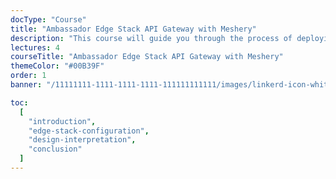 ```yaml
---
docType: "Course"
title: "Ambassador Edge Stack API Gateway with Meshery"
description: "This course will guide you through the process of deploying and visualizing Edge Stack components with Meshery. You will learn how to install and configure the Ambassador API Gateway and explore its integration with Meshery. Additionally, you will gain hands-on experience with two popular service meshes, Istio and Linkerd. By the end of this course, you will have a solid understanding of Edge Stack deployment and be able to leverage Meshery for managing your API gateway and service mesh configurations."
lectures: 4
courseTitle: "Ambassador Edge Stack API Gateway with Meshery"
themeColor: "#00B39F"
order: 1
banner: "/11111111-1111-1111-1111-111111111111/images/linkerd-icon-white.svg"

toc:
  [
    "introduction",
    "edge-stack-configuration",
    "design-interpretation",
    "conclusion"
  ]
---
```

